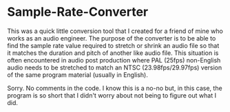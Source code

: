 # Sample-Rate-Converter

This was a quick little conversion tool that I created for a friend of mine who works as an audio engineer.  The purpose of the converter is to be able to find the sample rate value required to stretch or shrink an audio file so that it matches the duration and pitch of another like audio file.  This situation is often encountered in audio post production where PAL (25fps) non-English audio needs to be stretched to match an NTSC (23.98fps/29.97fps) version of the same program material (usually in English).  

Sorry.  No comments in the code.  I know this is a no-no but, in this case, the program is so short that I didn't worry about not being to figure out what I did.
